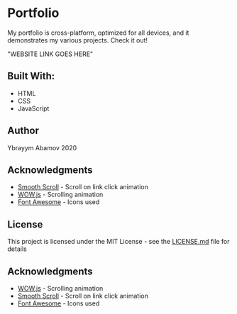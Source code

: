 
# Portfolio

My portfolio is cross-platform, optimized for all devices, and it demonstrates my various projects. Check it out!

"WEBSITE LINK GOES HERE"

## Built With:
- HTML
- CSS
- JavaScript

## Author
Ybrayym Abamov 2020

## Acknowledgments
- [Smooth Scroll](https://github.com/cferdinandi/smooth-scroll) - Scroll on link click animation
- [WOW.js](https://mynameismatthieu.com/WOW/) - Scrolling animation
- [Font Awesome](https://fontawesome.com/?from=io/) - Icons used

## License

This project is licensed under the MIT License - see the [LICENSE.md](LICENSE.md) file for details

## Acknowledgments

* [WOW.js](https://mynameismatthieu.com/WOW/) - Scrolling animation
* [Smooth Scroll](https://github.com/cferdinandi/smooth-scroll) - Scroll on link click animation
* [Font Awesome](https://fontawesome.com/?from=io/) - Icons used

